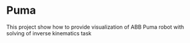 # Puma
This project show how to provide visualization of ABB Puma robot with solving of inverse kinematics task
